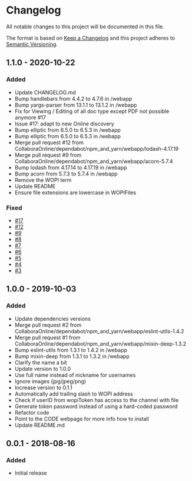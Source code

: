 # Changelog
All notable changes to this project will be documented in this file.

The format is based on [Keep a Changelog](http://keepachangelog.com/en/1.0.0/)
and this project adheres to [Semantic Versioning](http://semver.org/spec/v2.0.0.html).

## 1.1.0 - 2020-10-22
### Added
- Update CHANGELOG.md
- Bump handlebars from 4.4.2 to 4.7.6 in /webapp
- Bump yargs-parser from 13.1.1 to 13.1.2 in /webapp
- Fix for Viewing / Editing of all doc type except PDF not possible anymore #17
- Issue #17: adapt to new Online discovery
- Bump elliptic from 6.5.0 to 6.5.3 in /webapp
- Bump elliptic from 6.5.0 to 6.5.3 in /webapp
- Merge pull request #12 from CollaboraOnline/dependabot/npm_and_yarn/webapp/lodash-4.17.19
- Merge pull request #9 from CollaboraOnline/dependabot/npm_and_yarn/webapp/acorn-5.7.4
- Bump lodash from 4.17.14 to 4.17.19 in /webapp
- Bump acorn from 5.7.3 to 5.7.4 in /webapp
- Remove the WOPI term
- Update README
- Ensure file extensions are lowercase in WOPIFiles
### Fixed
- [#17](https://github.com/CollaboraOnline/collabora-mattermost/issues/17)
- [#12](https://github.com/CollaboraOnline/collabora-mattermost/issues/12)
- [#9](https://github.com/CollaboraOnline/collabora-mattermost/issues/9)
- [#8](https://github.com/CollaboraOnline/collabora-mattermost/issues/8)
- [#7](https://github.com/CollaboraOnline/collabora-mattermost/issues/7)
- [#6](https://github.com/CollaboraOnline/collabora-mattermost/issues/6)
- [#5](https://github.com/CollaboraOnline/collabora-mattermost/issues/5)
- [#4](https://github.com/CollaboraOnline/collabora-mattermost/issues/4)
- [#3](https://github.com/CollaboraOnline/collabora-mattermost/issues/3)

## 1.0.0 - 2019-10-03
### Added
- Update dependencies versions 
- Merge pull request #2 from CollaboraOnline/dependabot/npm_and_yarn/webapp/eslint-utils-1.4.2
- Merge pull request #1 from CollaboraOnline/dependabot/npm_and_yarn/webapp/mixin-deep-1.3.2
- Bump eslint-utils from 1.3.1 to 1.4.2 in /webapp
- Bump mixin-deep from 1.3.1 to 1.3.2 in /webapp
- Clarify the name a bit
- Update version to 1.0.0
- Use full name instead of nickname for usernames
- Ignore images (jpg/jpeg/png)
- Increase version to 0.1.1
- Automatically add trailing slash to WOPI address
- Check if userID from wopiToken has access to the channel with file
- Generate token password instead of using a hard-coded password
- Refactor code
- Point to the CODE webpage for more info how to install
- Update README.md

## 0.0.1 - 2018-08-16
### Added
- Initial release
